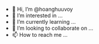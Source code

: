 - 👋 Hi, I’m @hoanghuuvoy
- 👀 I’m interested in ...
- 🌱 I’m currently learning ...
- 💞️ I’m looking to collaborate on ...
- 📫 How to reach me ...

<!---
hoanghuuvoy/hoanghuuvoy is a ✨ special ✨ repository because its `README.md` (this file) appears on your GitHub profile.
You can click the Preview link to take a look at your changes.
--->
